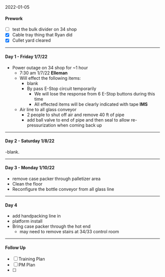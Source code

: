 2022-01-05

#### Prework
- [ ] test the bulk divider on 34 shop
- [x] Cable tray thing that Ryan did
- [x] Cullet yard cleared
---
#### Day 1 -  Friday 1/7/22
- Power outage on 34 shop for ~1 hour
	- 7:30 am 1/7/22
	**Elleman**
	- Will effect the following items:
		- blank
		- By pass E-Stop circuit temporarily
			- We will lose the response from 6 E-Stop buttons during this time
			- All effected items will be clearly indicated with tape
	**IMS**
	-  Air line to all glass conveyor
		-  2 people to shut off air and remove 40 ft of pipe
		-  add ball valve to end of pipe and then seal to allow re-pressurization when coming back up
---
#### Day 2 - Saturday 1/8/22

-blank. 

---
#### Day 3 - Monday 1/10/22
- remove case packer through palletizer area
- Clean the floor
- Reconfigure the bottle conveyor from all glass line
---
#### Day 4 
- add handpacking line in
- platform install
- Bring case packer through the hot end
	- may need to remove stairs at 34/33 control room
---
#### Follow Up
- [ ] Training Plan
- [ ] PM Plan
- [ ] 